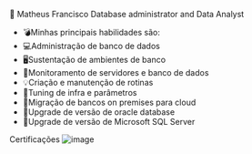 👋 Matheus Francisco
Database administrator and Data Analyst

* 💣Minhas principais habilidades são: 
* 💻Administração de banco de dados
* 🖥Sustentação de ambientes de banco
* 🔎Monitoramento de servidores e banco de dados                                                                      
* 💡Criação e manutenção de rotinas
* 🧬Tuning de infra e parâmetros
* 💾Migração de bancos on premises para cloud
* 🔺Upgrade de versão de oracle database
* 🔺Upgrade de versão de Microsoft SQL Server

Certificações
![image](https://user-images.githubusercontent.com/67348204/235377204-1af3957c-8341-4337-9746-db3a4290fe22.png)

